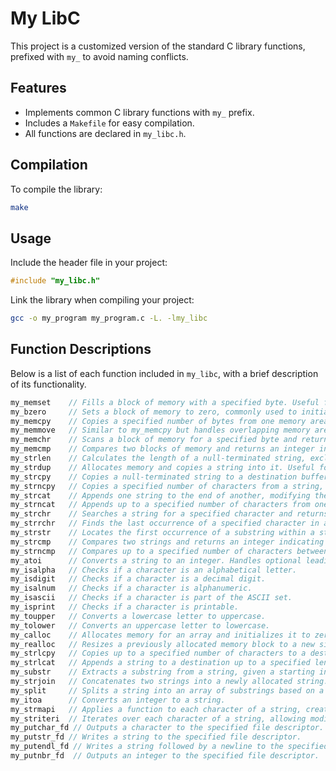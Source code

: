 
# My LibC

This project is a customized version of the standard C library functions, prefixed with `my_` to avoid naming conflicts.

## Features

- Implements common C library functions with `my_` prefix.
- Includes a `Makefile` for easy compilation.
- All functions are declared in `my_libc.h`.

## Compilation

To compile the library:
```bash
make
```

## Usage

Include the header file in your project:
```c
#include "my_libc.h"
```

Link the library when compiling your project:
```bash
gcc -o my_program my_program.c -L. -lmy_libc
```

## Function Descriptions

Below is a list of each function included in `my_libc`, with a brief description of its functionality.

```c
my_memset    // Fills a block of memory with a specified byte. Useful for initializing memory to a specific value.
my_bzero     // Sets a block of memory to zero, commonly used to initialize buffers.
my_memcpy    // Copies a specified number of bytes from one memory area to another. The areas must not overlap.
my_memmove   // Similar to my_memcpy but handles overlapping memory areas safely.
my_memchr    // Scans a block of memory for a specified byte and returns a pointer to it if found.
my_memcmp    // Compares two blocks of memory and returns an integer indicating their relative order.
my_strlen    // Calculates the length of a null-terminated string, excluding the null character.
my_strdup    // Allocates memory and copies a string into it. Useful for duplicating strings.
my_strcpy    // Copies a null-terminated string to a destination buffer.
my_strncpy   // Copies a specified number of characters from a string, potentially padding with null bytes.
my_strcat    // Appends one string to the end of another, modifying the destination string.
my_strncat   // Appends up to a specified number of characters from one string to another.
my_strchr    // Searches a string for a specified character and returns a pointer to it if found.
my_strrchr   // Finds the last occurrence of a specified character in a string.
my_strstr    // Locates the first occurrence of a substring within a string.
my_strcmp    // Compares two strings and returns an integer indicating their relative order.
my_strncmp   // Compares up to a specified number of characters between two strings.
my_atoi      // Converts a string to an integer. Handles optional leading whitespace and signs.
my_isalpha   // Checks if a character is an alphabetical letter.
my_isdigit   // Checks if a character is a decimal digit.
my_isalnum   // Checks if a character is alphanumeric.
my_isascii   // Checks if a character is part of the ASCII set.
my_isprint   // Checks if a character is printable.
my_toupper   // Converts a lowercase letter to uppercase.
my_tolower   // Converts an uppercase letter to lowercase.
my_calloc    // Allocates memory for an array and initializes it to zero.
my_realloc   // Resizes a previously allocated memory block to a new size.
my_strlcpy   // Copies up to a specified number of characters to a destination string, ensuring null termination.
my_strlcat   // Appends a string to a destination up to a specified length, ensuring null termination.
my_substr    // Extracts a substring from a string, given a starting index and length.
my_strjoin   // Concatenates two strings into a newly allocated string.
my_split     // Splits a string into an array of substrings based on a specified delimiter.
my_itoa      // Converts an integer to a string.
my_strmapi   // Applies a function to each character of a string, creating a new string with the results.
my_striteri  // Iterates over each character of a string, allowing modifications using a function.
my_putchar_fd // Outputs a character to the specified file descriptor.
my_putstr_fd // Writes a string to the specified file descriptor.
my_putendl_fd // Writes a string followed by a newline to the specified file descriptor.
my_putnbr_fd  // Outputs an integer to the specified file descriptor.
```
